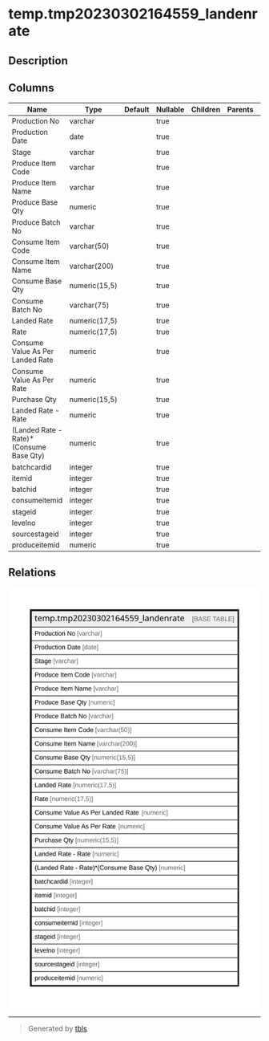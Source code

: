 # temp.tmp20230302164559_landenrate

## Description

## Columns

| Name | Type | Default | Nullable | Children | Parents | Comment |
| ---- | ---- | ------- | -------- | -------- | ------- | ------- |
| Production No | varchar |  | true |  |  |  |
| Production Date | date |  | true |  |  |  |
| Stage | varchar |  | true |  |  |  |
| Produce Item Code | varchar |  | true |  |  |  |
| Produce Item Name | varchar |  | true |  |  |  |
| Produce Base Qty | numeric |  | true |  |  |  |
| Produce Batch No | varchar |  | true |  |  |  |
| Consume Item Code | varchar(50) |  | true |  |  |  |
| Consume Item Name | varchar(200) |  | true |  |  |  |
| Consume Base Qty | numeric(15,5) |  | true |  |  |  |
| Consume Batch No | varchar(75) |  | true |  |  |  |
| Landed Rate | numeric(17,5) |  | true |  |  |  |
| Rate | numeric(17,5) |  | true |  |  |  |
| Consume Value As Per Landed Rate | numeric |  | true |  |  |  |
| Consume Value As Per Rate | numeric |  | true |  |  |  |
| Purchase Qty | numeric(15,5) |  | true |  |  |  |
| Landed Rate - Rate | numeric |  | true |  |  |  |
| (Landed Rate - Rate)*(Consume Base Qty) | numeric |  | true |  |  |  |
| batchcardid | integer |  | true |  |  |  |
| itemid | integer |  | true |  |  |  |
| batchid | integer |  | true |  |  |  |
| consumeitemid | integer |  | true |  |  |  |
| stageid | integer |  | true |  |  |  |
| levelno | integer |  | true |  |  |  |
| sourcestageid | integer |  | true |  |  |  |
| produceitemid | numeric |  | true |  |  |  |

## Relations

![er](temp.tmp20230302164559_landenrate.svg)

---

> Generated by [tbls](https://github.com/k1LoW/tbls)
